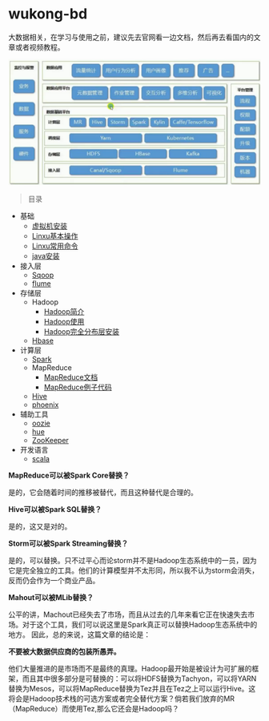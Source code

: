 # wukong-bd

大数据相关，在学习与使用之前，建议先去官网看一边文档，然后再去看国内的文章或者视频教程。



![alt](doc/imgs/hive.png)



> 目录



* 基础
  * [虚拟机安装](doc/virtualbox.md)
  * [Linxu基本操作](doc/linux.md)
  * [Linxu常用命令](doc/linux-mini.md)
  * [java安装](doc/java.md)
* 接入层
  * [Sqoop](doc/sqoop.md)
  * [flume](doc/flume.md)
* 存储层
  * Hadoop
    * [Hadoop简介](doc/hadoop-overview.md)
    * [Hadoop使用](doc/hadoop.md)
    * [Hadoop完全分布层安装](doc/hadoop-ha.md)
  * [Hbase](doc/hbase.md)
* 计算层
  * [Spark](doc/spark.md)
  * MapReduce
    * [MapReduce文档](doc/hadoop.md#编写MapReduce)
    * [MapReduce例子代码](examples/mapreduce/)
  * [Hive](doc/hive.md)
  * [phoenix](doc/hbase-phoenix.md)
* 辅助工具
  * [oozie](doc/oozie.md)
  * [hue](doc/hue.md)
  * [ZooKeeper](doc/zookeeper.md)
* 开发语言
  * [scala](doc/scala.md)



**MapReduce可以被Spark Core替换？**

是的，它会随着时间的推移被替代，而且这种替代是合理的。



**Hive可以被Spark SQL替换？**

是的，这又是对的。



**Storm可以被Spark Streaming替换？** 

是的，可以替换。只不过平心而论storm并不是Hadoop生态系统中的一员，因为它是完全独立的工具。他们的计算模型并不太形同，所以我不认为storm会消失，反而仍会作为一个商业产品。



**Mahout可以被MLib替换？**

公平的讲，Machout已经失去了市场，而且从过去的几年来看它正在快速失去市场。对于这个工具，我们可以说这里是Spark真正可以替换Hadoop生态系统中的地方。 因此，总的来说，这篇文章的结论是：



**不要被大数据供应商的包装所愚弄。**

他们大量推进的是市场而不是最终的真理。Hadoop最开始是被设计为可扩展的框架，而且其中很多部分是可替换的：可以将HDFS替换为Tachyon，可以将YARN替换为Mesos，可以将MapReduce替换为Tez并且在Tez之上可以运行Hive。这将会是Hadoop技术栈的可选方案或者完全替代方案？倘若我们放弃的MR（MapReduce）而使用Tez,那么它还会是Hadoop吗？
